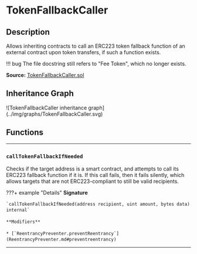# TokenFallbackCaller

## Description

Allows inheriting contracts to call an ERC223 token fallback function of an external contract upon token transfers, if such a function exists.

!!! bug
    The file docstring still refers to "Fee Token", which no longer exists.

**Source:** [TokenFallbackCaller.sol](https://github.com/Synthetixio/synthetix/blob/master/contracts/TokenFallbackCaller.sol)

<section-sep />

## Inheritance Graph

<inheritance-graph>
    ![TokenFallbackCaller inheritance graph](../img/graphs/TokenFallbackCaller.svg)
</inheritance-graph>

<section-sep />

## Functions

---

### `callTokenFallbackIfNeeded`

Checks if the target address is a smart contract, and attempts to call its ERC223 fallback function if it is. If this call fails, then it fails silently, which allows targets that are not ERC223-compliant to still be valid recipients.

???+ example "Details"
    **Signature**

    `callTokenFallbackIfNeeded(address recipient, uint amount, bytes data) internal`

    **Modifiers**

    * [`ReentrancyPreventer.preventReentrancy`](ReentrancyPreventer.md#preventreentrancy)

---

<section-sep />
